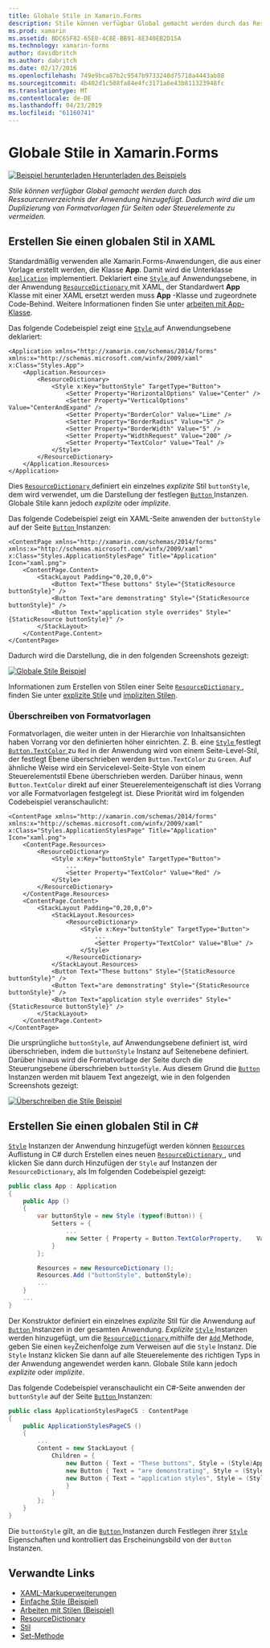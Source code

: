 ```yaml
---
title: Globale Stile in Xamarin.Forms
description: Stile können verfügbar Global gemacht werden durch das Ressourcenverzeichnis der Anwendung hinzugefügt. Dadurch wird die um Duplizierung von Formatvorlagen für Seiten oder Steuerelemente zu vermeiden.
ms.prod: xamarin
ms.assetid: BDC65F82-65E0-4C8E-BB91-8E340EB2D15A
ms.technology: xamarin-forms
author: davidbritch
ms.author: dabritch
ms.date: 02/17/2016
ms.openlocfilehash: 749e9bca87b2c9547b9733248d75718a4443ab88
ms.sourcegitcommit: 4b402d1c508fa84e4fc3171a6e43b811323948fc
ms.translationtype: MT
ms.contentlocale: de-DE
ms.lasthandoff: 04/23/2019
ms.locfileid: "61160741"
---
```

# <a name="global-styles-in-xamarinforms"></a>Globale Stile in Xamarin.Forms

[![Beispiel herunterladen](~/media/shared/download.png) Herunterladen des Beispiels](https://developer.xamarin.com/samples/xamarin-forms/UserInterface/Styles/BasicStyles/)

_Stile können verfügbar Global gemacht werden durch das Ressourcenverzeichnis der Anwendung hinzugefügt. Dadurch wird die um Duplizierung von Formatvorlagen für Seiten oder Steuerelemente zu vermeiden._

## <a name="create-a-global-style-in-xaml"></a>Erstellen Sie einen globalen Stil in XAML

Standardmäßig verwenden alle Xamarin.Forms-Anwendungen, die aus einer Vorlage erstellt werden, die Klasse **App**. Damit wird die Unterklasse [`Application`](xref:Xamarin.Forms.Application) implementiert. Deklariert eine [ `Style` ](xref:Xamarin.Forms.Style) auf Anwendungsebene, in der Anwendung [ `ResourceDictionary` ](xref:Xamarin.Forms.ResourceDictionary) mit XAML, der Standardwert **App** Klasse mit einer XAML ersetzt werden muss **App** -Klasse und zugeordnete Code-Behind. Weitere Informationen finden Sie unter [arbeiten mit App-Klasse](~/xamarin-forms/app-fundamentals/application-class.md).

Das folgende Codebeispiel zeigt eine [ `Style` ](xref:Xamarin.Forms.Style) auf Anwendungsebene deklariert:

```xaml
<Application xmlns="http://xamarin.com/schemas/2014/forms" xmlns:x="http://schemas.microsoft.com/winfx/2009/xaml" x:Class="Styles.App">
    <Application.Resources>
        <ResourceDictionary>
            <Style x:Key="buttonStyle" TargetType="Button">
                <Setter Property="HorizontalOptions" Value="Center" />
                <Setter Property="VerticalOptions" Value="CenterAndExpand" />
                <Setter Property="BorderColor" Value="Lime" />
                <Setter Property="BorderRadius" Value="5" />
                <Setter Property="BorderWidth" Value="5" />
                <Setter Property="WidthRequest" Value="200" />
                <Setter Property="TextColor" Value="Teal" />
            </Style>
        </ResourceDictionary>
    </Application.Resources>
</Application>
```

Dies [ `ResourceDictionary` ](xref:Xamarin.Forms.ResourceDictionary) definiert ein einzelnes *explizite* Stil `buttonStyle`, dem wird verwendet, um die Darstellung der festlegen [ `Button` ](xref:Xamarin.Forms.Button) Instanzen. Globale Stile kann jedoch *explizite* oder *implizite*.

Das folgende Codebeispiel zeigt ein XAML-Seite anwenden der `buttonStyle` auf der Seite [ `Button` ](xref:Xamarin.Forms.Button) Instanzen:

```xaml
<ContentPage xmlns="http://xamarin.com/schemas/2014/forms" xmlns:x="http://schemas.microsoft.com/winfx/2009/xaml" x:Class="Styles.ApplicationStylesPage" Title="Application" Icon="xaml.png">
    <ContentPage.Content>
        <StackLayout Padding="0,20,0,0">
            <Button Text="These buttons" Style="{StaticResource buttonStyle}" />
            <Button Text="are demonstrating" Style="{StaticResource buttonStyle}" />
            <Button Text="application style overrides" Style="{StaticResource buttonStyle}" />
        </StackLayout>
    </ContentPage.Content>
</ContentPage>
```

Dadurch wird die Darstellung, die in den folgenden Screenshots gezeigt:

[![](application-images/application-styles-1.png "Globale Stile Beispiel")](application-images/application-styles-1-large.png#lightbox "globale Stile-Beispiel")

Informationen zum Erstellen von Stilen einer Seite [ `ResourceDictionary` ](xref:Xamarin.Forms.ResourceDictionary), finden Sie unter [explizite Stile](~/xamarin-forms/user-interface/styles/explicit.md) und [impliziten Stilen](~/xamarin-forms/user-interface/styles/implicit.md).

### <a name="override-styles"></a>Überschreiben von Formatvorlagen

Formatvorlagen, die weiter unten in der Hierarchie von Inhaltsansichten haben Vorrang vor den definierten höher einrichten. Z. B. eine [ `Style` ](xref:Xamarin.Forms.Style) festlegt [ `Button.TextColor` ](xref:Xamarin.Forms.Button.TextColor) zu `Red` in der Anwendung wird von einem Seite-Level-Stil, der festlegt Ebene überschrieben werden `Button.TextColor` zu `Green`. Auf ähnliche Weise wird ein Servicelevel-Seite-Style von einem Steuerelementstil Ebene überschrieben werden. Darüber hinaus, wenn `Button.TextColor` direkt auf einer Steuerelementeigenschaft ist dies Vorrang vor alle Formatvorlagen festgelegt ist. Diese Priorität wird im folgenden Codebeispiel veranschaulicht:

```xaml
<ContentPage xmlns="http://xamarin.com/schemas/2014/forms" xmlns:x="http://schemas.microsoft.com/winfx/2009/xaml" x:Class="Styles.ApplicationStylesPage" Title="Application" Icon="xaml.png">
    <ContentPage.Resources>
        <ResourceDictionary>
            <Style x:Key="buttonStyle" TargetType="Button">
                ...
                <Setter Property="TextColor" Value="Red" />
            </Style>
        </ResourceDictionary>
    </ContentPage.Resources>
    <ContentPage.Content>
        <StackLayout Padding="0,20,0,0">
            <StackLayout.Resources>
                <ResourceDictionary>
                    <Style x:Key="buttonStyle" TargetType="Button">
                        ...
                        <Setter Property="TextColor" Value="Blue" />
                    </Style>
                </ResourceDictionary>
            </StackLayout.Resources>
            <Button Text="These buttons" Style="{StaticResource buttonStyle}" />
            <Button Text="are demonstrating" Style="{StaticResource buttonStyle}" />
            <Button Text="application style overrides" Style="{StaticResource buttonStyle}" />
        </StackLayout>
    </ContentPage.Content>
</ContentPage>
```

Die ursprüngliche `buttonStyle`, auf Anwendungsebene definiert ist, wird überschrieben, indem die `buttonStyle` Instanz auf Seitenebene definiert. Darüber hinaus wird die Formatvorlage der Seite durch die Steuerungsebene überschrieben `buttonStyle`. Aus diesem Grund die [ `Button` ](xref:Xamarin.Forms.Button) Instanzen werden mit blauem Text angezeigt, wie in den folgenden Screenshots gezeigt:

[![](application-images/application-styles-2.png "Überschreiben die Stile Beispiel")](application-images/application-styles-2-large.png#lightbox "überschreiben die Stile-Beispiel")

## <a name="create-a-global-style-in-c35"></a>Erstellen Sie einen globalen Stil in C&#35;

[`Style`](xref:Xamarin.Forms.Style) Instanzen der Anwendung hinzugefügt werden können [ `Resources` ](xref:Xamarin.Forms.VisualElement.Resources) Auflistung in C# durch Erstellen eines neuen [ `ResourceDictionary` ](xref:Xamarin.Forms.ResourceDictionary), und klicken Sie dann durch Hinzufügen der `Style` auf Instanzen der `ResourceDictionary`, als Im folgenden Codebeispiel gezeigt:

```csharp
public class App : Application
{
    public App ()
    {
        var buttonStyle = new Style (typeof(Button)) {
            Setters = {
                ...
                new Setter { Property = Button.TextColorProperty,    Value = Color.Teal }
            }
        };

        Resources = new ResourceDictionary ();
        Resources.Add ("buttonStyle", buttonStyle);
        ...
    }
    ...
}
```

Der Konstruktor definiert ein einzelnes *explizite* Stil für die Anwendung auf [ `Button` ](xref:Xamarin.Forms.Button) Instanzen in der gesamten Anwendung. *Explizite* [ `Style` ](xref:Xamarin.Forms.Style) Instanzen werden hinzugefügt, um die [ `ResourceDictionary` ](xref:Xamarin.Forms.ResourceDictionary) mithilfe der [ `Add` ](xref:Xamarin.Forms.ResourceDictionary.Add(System.String,System.Object)) Methode, geben Sie einen `key`Zeichenfolge zum Verweisen auf die `Style` Instanz. Die `Style` Instanz klicken Sie dann auf alle Steuerelemente des richtigen Typs in der Anwendung angewendet werden kann. Globale Stile kann jedoch *explizite* oder *implizite*.

Das folgende Codebeispiel veranschaulicht ein C#-Seite anwenden der `buttonStyle` auf der Seite [ `Button` ](xref:Xamarin.Forms.Button) Instanzen:

```csharp
public class ApplicationStylesPageCS : ContentPage
{
    public ApplicationStylesPageCS ()
    {
        ...
        Content = new StackLayout {
            Children = {
                new Button { Text = "These buttons", Style = (Style)Application.Current.Resources ["buttonStyle"] },
                new Button { Text = "are demonstrating", Style = (Style)Application.Current.Resources ["buttonStyle"] },
                new Button { Text = "application styles", Style = (Style)Application.Current.Resources ["buttonStyle"]
                }
            }
        };
    }
}
```

Die `buttonStyle` gilt, an die [ `Button` ](xref:Xamarin.Forms.Button) Instanzen durch Festlegen ihrer [ `Style` ](xref:Xamarin.Forms.VisualElement.Style) Eigenschaften und kontrolliert das Erscheinungsbild von der `Button` Instanzen.

## <a name="related-links"></a>Verwandte Links

- [XAML-Markuperweiterungen](~/xamarin-forms/xaml/xaml-basics/xaml-markup-extensions.md)
- [Einfache Stile (Beispiel)](https://developer.xamarin.com/samples/xamarin-forms/UserInterface/Styles/BasicStyles/)
- [Arbeiten mit Stilen (Beispiel)](https://developer.xamarin.com/samples/xamarin-forms/WorkingWithStyles/)
- [ResourceDictionary](xref:Xamarin.Forms.ResourceDictionary)
- [Stil](xref:Xamarin.Forms.Style)
- [Set-Methode](xref:Xamarin.Forms.Setter)
